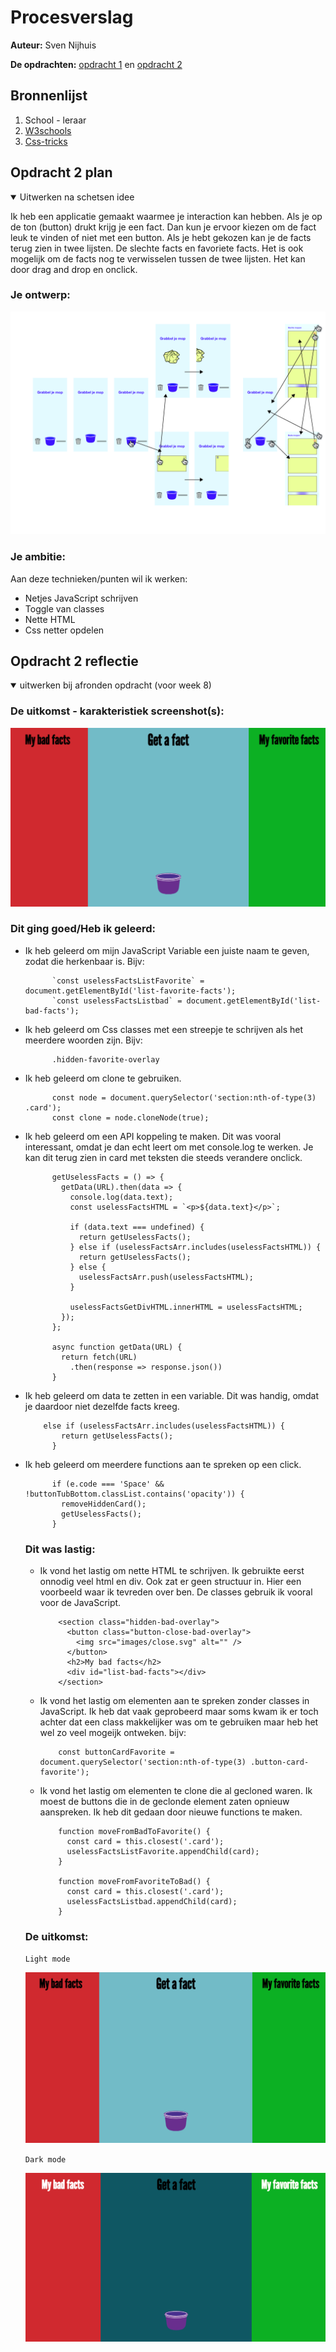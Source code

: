 # Procesverslag
**Auteur:** Sven Nijhuis

**De opdrachten:** [opdracht 1](https://svennijhuis.github.io/Animtion-Jordan-logo/) en [opdracht 2](https://github.com/svennijhuis/interaction---Api)

## Bronnenlijst
  1. School - leraar
  2. [W3schools](https://www.w3schools.com/)
  3. [Css-tricks](https://css-tricks.com/)

## Opdracht 2 plan

<details open>
  <summary>Uitwerken na schetsen idee</summary>

  Ik heb een applicatie gemaakt waarmee je interaction kan hebben. Als je op de ton (button) drukt krijg je een fact. Dan kun je ervoor kiezen om de fact leuk te vinden of niet met een button. Als je hebt gekozen kan je de facts terug zien in twee lijsten. De slechte facts en favoriete facts. Het is ook mogelijk om de facts nog te verwisselen tussen de twee lijsten. Het kan door drag and drop en onclick.


  ### Je ontwerp:

  ![](https://github.com/svennijhuis/interaction---Api/blob/main/images/wireflow-01.jpg)

  ### Je ambitie: 
  Aan deze technieken/punten wil ik werken:
  - Netjes JavaScript schrijven
  - Toggle van classes
  - Nette HTML
  - Css netter opdelen
</details>


## Opdracht 2 reflectie

<details open>
  <summary>uitwerken bij afronden opdracht (voor week 8)</summary>

  ### De uitkomst - karakteristiek screenshot(s):

  ![](https://github.com/svennijhuis/interaction---Api/blob/main/images/light-mode.png)


  ### Dit ging goed/Heb ik geleerd: 
* Ik heb geleerd om mijn JavaScript Variable een juiste naam te geven, zodat die herkenbaar is. Bijv: 

            `const uselessFactsListFavorite` = document.getElementById('list-favorite-facts');
            `const uselessFactsListbad` = document.getElementById('list-bad-facts');

* Ik heb geleerd om Css classes met een streepje te schrijven als het meerdere woorden zijn. Bijv:

            .hidden-favorite-overlay 

* Ik heb geleerd om clone te gebruiken.

            const node = document.querySelector('section:nth-of-type(3) .card');
            const clone = node.cloneNode(true);

* Ik heb geleerd om een API koppeling te maken. Dit was vooral interessant, omdat je dan echt leert om met console.log te werken. Je kan dit terug zien in card met teksten die steeds verandere onclick.

            getUselessFacts = () => {
              getData(URL).then(data => {
                console.log(data.text);
                const uselessFactsHTML = `<p>${data.text}</p>`;

                if (data.text === undefined) {
                  return getUselessFacts();
                } else if (uselessFactsArr.includes(uselessFactsHTML)) {
                  return getUselessFacts();
                } else {
                  uselessFactsArr.push(uselessFactsHTML);
                }

                uselessFactsGetDivHTML.innerHTML = uselessFactsHTML;
              });
            };

            async function getData(URL) {
              return fetch(URL)
                .then(response => response.json())
            }
            

* Ik heb geleerd om data te zetten in een variable. Dit was handig, omdat je daardoor niet dezelfde facts kreeg.

          else if (uselessFactsArr.includes(uselessFactsHTML)) {
              return getUselessFacts();
            }

* Ik heb geleerd om meerdere functions aan te spreken op een click.

            if (e.code === 'Space' && !buttonTubBottom.classList.contains('opacity')) {
              removeHiddenCard();
              getUselessFacts();
            }


  ### Dit was lastig:

  * Ik vond het lastig om nette HTML te schrijven. Ik gebruikte eerst onnodig veel html en div. Ook zat er geen structuur in. Hier een voorbeeld waar ik tevreden over ben. De classes gebruik ik vooral voor de JavaScript.

            <section class="hidden-bad-overlay">
              <button class="button-close-bad-overlay">
                <img src="images/close.svg" alt="" />
              </button>
              <h2>My bad facts</h2>
              <div id="list-bad-facts"></div>
            </section>

  * Ik vond het lastig om elementen aan te spreken zonder classes in JavaScript. Ik heb dat vaak geprobeerd maar soms kwam ik er toch achter dat een class makkelijker was om te gebruiken maar heb het wel zo veel mogeijk ontweken. bijv:

            const buttonCardFavorite = document.querySelector('section:nth-of-type(3) .button-card-favorite');

  * Ik vond het lastig om elementen te clone die al gecloned waren. Ik moest de buttons die in de geclonde element zaten opnieuw aanspreken. Ik heb dit gedaan door nieuwe functions te maken.

            function moveFromBadToFavorite() {
              const card = this.closest('.card');
              uselessFactsListFavorite.appendChild(card);
            }

            function moveFromFavoriteToBad() {
              const card = this.closest('.card');
              uselessFactsListbad.appendChild(card);
            }


  ### De uitkomst:
  `Light mode`

  ![](https://github.com/svennijhuis/interaction---Api/blob/main/images/light-mode.png)

  `Dark mode`

  ![](https://github.com/svennijhuis/interaction---Api/blob/main/images/dark-mode.png)

</details>